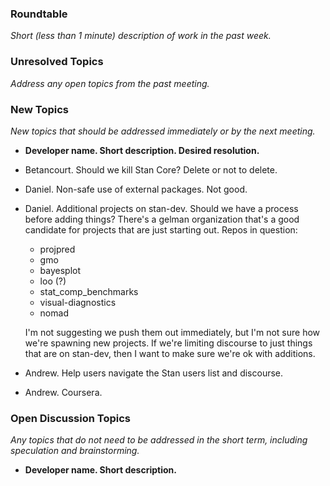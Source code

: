 ### Roundtable
_Short (less than 1 minute) description of work in the past week._

### Unresolved Topics
_Address any open topics from the past meeting._

### New Topics
_New topics that should be addressed immediately or by the next
meeting._

* __Developer name.  Short description.  Desired resolution.__

- Betancourt.  Should we kill Stan Core?  Delete or not to delete.
- Daniel. Non-safe use of external packages. Not good.
- Daniel. Additional projects on stan-dev. Should we have a process before adding things? There's a gelman organization that's a good candidate for projects that are just starting out. Repos in question:
  * projpred
  * gmo
  * bayesplot
  * loo (?)
  * stat_comp_benchmarks
  * visual-diagnostics
  * nomad

  I'm not suggesting we push them out immediately, but I'm not sure how we're spawning new projects. If we're limiting discourse to just things that are on stan-dev, then I want to make sure we're ok with additions.

- Andrew. Help users navigate the Stan users list and discourse.
- Andrew. Coursera.


### Open Discussion Topics
_Any topics that do not need to be addressed in the short term,
including speculation and brainstorming._

* __Developer name.  Short description.__